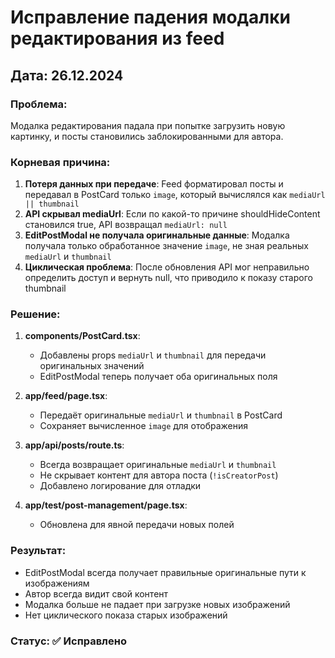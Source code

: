 # Исправление падения модалки редактирования из feed

## Дата: 26.12.2024

### Проблема:
Модалка редактирования падала при попытке загрузить новую картинку, и посты становились заблокированными для автора.

### Корневая причина:
1. **Потеря данных при передаче**: Feed форматировал посты и передавал в PostCard только `image`, который вычислялся как `mediaUrl || thumbnail`
2. **API скрывал mediaUrl**: Если по какой-то причине shouldHideContent становился true, API возвращал `mediaUrl: null`
3. **EditPostModal не получала оригинальные данные**: Модалка получала только обработанное значение `image`, не зная реальных `mediaUrl` и `thumbnail`
4. **Циклическая проблема**: После обновления API мог неправильно определить доступ и вернуть null, что приводило к показу старого thumbnail

### Решение:

1. **components/PostCard.tsx**:
   - Добавлены props `mediaUrl` и `thumbnail` для передачи оригинальных значений
   - EditPostModal теперь получает оба оригинальных поля

2. **app/feed/page.tsx**:
   - Передаёт оригинальные `mediaUrl` и `thumbnail` в PostCard
   - Сохраняет вычисленное `image` для отображения

3. **app/api/posts/route.ts**:
   - Всегда возвращает оригинальные `mediaUrl` и `thumbnail`
   - Не скрывает контент для автора поста (`!isCreatorPost`)
   - Добавлено логирование для отладки

4. **app/test/post-management/page.tsx**:
   - Обновлена для явной передачи новых полей

### Результат:
- EditPostModal всегда получает правильные оригинальные пути к изображениям
- Автор всегда видит свой контент
- Модалка больше не падает при загрузке новых изображений
- Нет циклического показа старых изображений

### Статус: ✅ Исправлено 